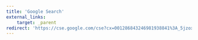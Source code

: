 ```yaml
---
title: 'Google Search'
external_links:
    target: _parent
redirect: 'https://cse.google.com/cse?cx=001286843246981938841%3A_5jzoxwanvq'
---
```


